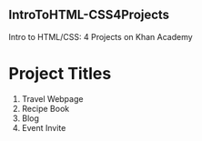 ## IntroToHTML-CSS4Projects
Intro to HTML/CSS: 4 Projects on Khan Academy

# Project Titles
1. Travel Webpage
2. Recipe Book
3. Blog
4. Event Invite
